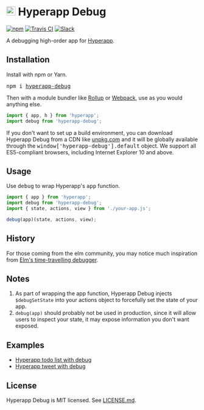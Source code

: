 # <img height=24 src=https://cdn.rawgit.com/JorgeBucaran/f53d2c00bafcf36e84ffd862f0dc2950/raw/882f20c970ff7d61aa04d44b92fc3530fa758bc0/Hyperapp.svg> Hyperapp Debug

[![npm](https://img.shields.io/npm/v/hyperapp-debug.svg)](https://www.npmjs.com/package/hyperapp-debug)
[![Travis CI](https://img.shields.io/travis/mrozbarry/hyperapp-debug.svg)](https://travis-ci.org/mrozbarry/hyperapp-debug)
[![Slack](https://hyperappjs.herokuapp.com/badge.svg)](https://hyperappjs.herokuapp.com "Join us")

A debugging high-order app for [Hyperapp](https://github.com/hyperapp/hyperapp).

## Installation

Install with npm or Yarn.

<pre>
npm i <a href=https://www.npmjs.com/package/hyperapp-debug>hyperapp-debug</a>
</pre>

Then with a module bundler like [Rollup](https://rollupjs.org) or [Webpack](https://webpack.js.org), use as you would anything else.

```js
import { app, h } from 'hyperapp';
import debug from 'hyperapp-debug';
```

If you don't want to set up a build environment, you can download Hyperapp Debug from a CDN like [unpkg.com](https://unpkg.com/hyperapp-debug) and it will be globally available through the <samp>window['hyperapp-debug'].default</samp> object. We support all ES5-compliant browsers, including Internet Explorer 10 and above.

## Usage

Use <samp>debug</samp> to wrap Hyperapp's <samp>app</samp> function.

```js
import { app } from 'hyperapp';
import debug from 'hyperapp-debug';
import { state, actions, view } from './your-app.js';

debug(app)(state, actions, view);
```

## History

For those coming from the elm community, you may notice much inspiration from [Elm's time-travelling debugger](http://debug.elm-lang.org/edit/Thwomp.elm).

## Notes

 1. As part of wrapping the app function, Hyperapp Debug injects `$debugSetState` into your actions object to forcefully set the state of your app.
 2. `debug(app)` should probably not be used in production, since it will allow users to inspect your state, it may expose information you don't want exposed.

## Examples

 - [Hyperapp todo list with debug](https://codepen.io/mrozbarry/pen/JpMPrK)
 - [Hyperapp tweet with debug](https://codepen.io/mrozbarry/pen/zRjvOV)

## License

Hyperapp Debug is MIT licensed. See [LICENSE.md](LICENSE.md).
